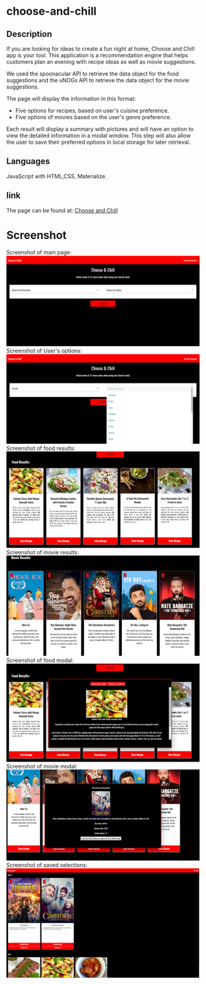 # choose-and-chill
## Description
If you are looking for ideas to create a fun night at home, Choose and Chill app is your tool. This application is a recommendation engine that helps customers plan an evening with recipe ideas as well as movie suggestions.

We used the spoonacular API to retrieve the data object for the food suggestions and the uNOGs API to retrieve the data object for the movie suggestions.

The page will display the information in this format:
- Five options for recipes, based on user's cuisine preference.
- Five options of movies based on the user's genre preference.

Each result will display a summary with pictures and will have an option to view the detailed information in a modal window. This step will also allow the user to save their preferred options in local storage for later retrieval.


 ## Languages
 JavaScript with HTML,CSS, Materialize.

 ## link
 The page can be found at:
<a href="https://martha121.github.io/choose-and-chill/"> Choose and Chill</a>

# Screenshot
Screenshot of main page:
![Main page screenshot](./assets/images/mainpage.png)
Screenshot of User's options:
![Options screenshot](./assets/images/options.png)
Screenshot of food results:
![food results screenshot](./assets/images/foodresults.png)
Screenshot of movie results:
![food results screenshot](./assets/images/movieresults.png)
Screenshot of food modal:
![food results screenshot](./assets/images/foodmodal.png)
Screenshot of movie modal:
![food results screenshot](./assets/images/moviemodal.png)
Screenshot of saved selections:
![food results screenshot](./assets/images/savedselections.png)
 
 

 